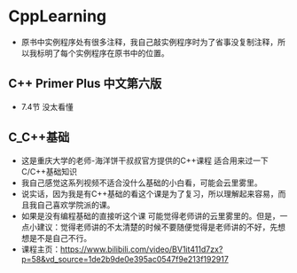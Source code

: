 # CppLearning
* 原书中实例程序处有很多注释，我自己敲实例程序时为了省事没复制注释，所以我标明了每个实例程序在原书中的位置。
## C++ Primer Plus 中文第六版
* 7.4节 没太看懂

## C_C++基础
* 这是重庆大学的老师-海洋饼干叔叔官方提供的C++课程 适合用来过一下C/C++基础知识
* 我自己感觉这系列视频不适合没什么基础的小白看，可能会云里雾里。
* 说实话，因为我是有C++基础的看这个课是为了复习，所以理解起来容易，而且我自己喜欢学院派的课。
* 如果是没有编程基础的直接听这个课 可能觉得老师讲的云里雾里的。但是，一点小建议：觉得老师讲的不太清楚的时候不要随便觉得是老师讲的不好，先想想是不是自己不行。
* 课程主页：https://www.bilibili.com/video/BV1it411d7zx?p=58&vd_source=1de2b9de0e395ac0547f9e213f192917